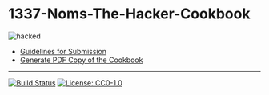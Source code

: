 # 1337-Noms-The-Hacker-Cookbook

![hacked](/static/images/hacked.jpeg "hacked")

* [Guidelines for Submission](https://github.com/Nocsetse/1337-Noms-The-Hacker-Cookbook/blob/master/README.md)
* [Generate PDF Copy of the Cookbook](https://github.com/Nocsetse/1337-Noms-The-Hacker-Cookbook/blob/master/book/README.md)

--- 
[![Build Status](https://travis-ci.org/Nocsetse/1337-Noms-The-Hacker-Cookbook.svg?branch=master)](https://travis-ci.org/Nocsetse/1337-Noms-The-Hacker-Cookbook) [![License: CC0-1.0](https://img.shields.io/badge/License-CC0%201.0-lightgrey.svg)](http://creativecommons.org/publicdomain/zero/1.0/)